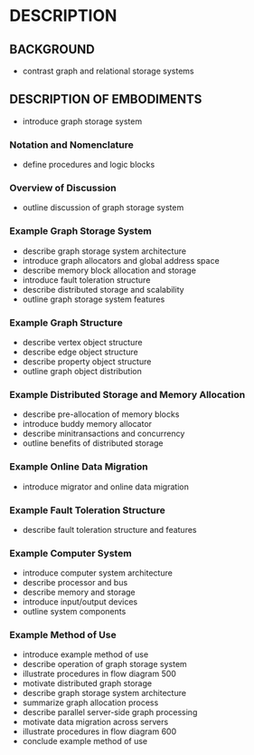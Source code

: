 # DESCRIPTION

## BACKGROUND

- contrast graph and relational storage systems

## DESCRIPTION OF EMBODIMENTS

- introduce graph storage system

### Notation and Nomenclature

- define procedures and logic blocks

### Overview of Discussion

- outline discussion of graph storage system

### Example Graph Storage System

- describe graph storage system architecture
- introduce graph allocators and global address space
- describe memory block allocation and storage
- introduce fault toleration structure
- describe distributed storage and scalability
- outline graph storage system features

### Example Graph Structure

- describe vertex object structure
- describe edge object structure
- describe property object structure
- outline graph object distribution

### Example Distributed Storage and Memory Allocation

- describe pre-allocation of memory blocks
- introduce buddy memory allocator
- describe minitransactions and concurrency
- outline benefits of distributed storage

### Example Online Data Migration

- introduce migrator and online data migration

### Example Fault Toleration Structure

- describe fault toleration structure and features

### Example Computer System

- introduce computer system architecture
- describe processor and bus
- describe memory and storage
- introduce input/output devices
- outline system components

### Example Method of Use

- introduce example method of use
- describe operation of graph storage system
- illustrate procedures in flow diagram 500
- motivate distributed graph storage
- describe graph storage system architecture
- summarize graph allocation process
- describe parallel server-side graph processing
- motivate data migration across servers
- illustrate procedures in flow diagram 600
- conclude example method of use

